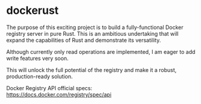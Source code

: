 # dockerust

The purpose of this exciting project is to build a fully-functional Docker registry server in pure Rust. This is an ambitious undertaking that will expand the capabilities of Rust and demonstrate its versatility.

Although currently only read operations are implemented, I am eager to add write features very soon.

This will unlock the full potential of the registry and make it a robust, production-ready solution.

Docker Registry API official specs: <https://docs.docker.com/registry/spec/api>
